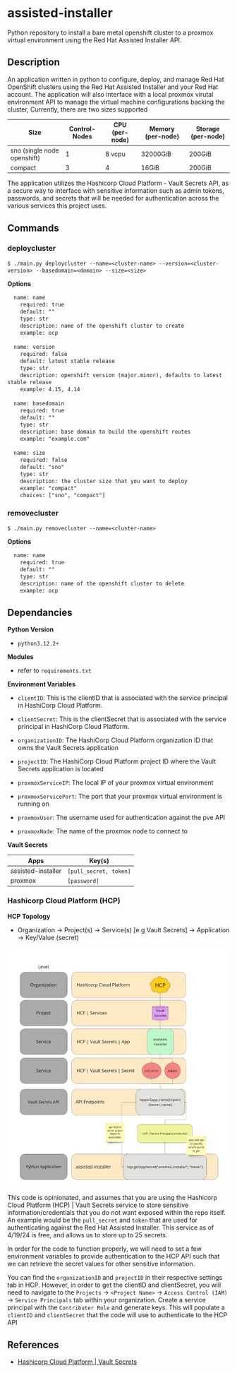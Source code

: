 # assisted-installer
Python repository to install a bare metal openshift cluster to a proxmox virtual environment using the Red Hat Assisted Installer API.

## Description
An application written in python to configure, deploy, and manage Red Hat OpenShift clusters using the Red Hat Assisted Installer and your Red Hat account. The application will also interface with a local proxmox virutal environment API to manage the virtual machine configurations backing the cluster, Currently, there are two sizes supported

| Size | Control-Nodes | CPU (per-node) | Memory (per-node) | Storage (per-node) |
| ---  | ------------- | --- | ------ | ------- |
| sno (single node openshift) | 1 | 8 vcpu | 32000GiB | 200GiB | 
| compact | 3 | 4 | 16GiB | 200GiB|

The application utilizes the Hashicorp Cloud Platform - Vault Secrets API, as a secure way to interface with sensitive information such as admin tokens, passwords, and secrets that will be needed for authentication across the various services this project uses.

## Commands


### deploycluster

    $ ./main.py deploycluster --name=<cluster-name> --version=<cluster-version> --basedomain=<domain> --size=<size>


**Options**

```
  name: name 
    required: true
    default: ""
    type: str
    description: name of the openshift cluster to create
    example: ocp

  name: version
    required: false
    default: latest stable release
    type: str
    description: openshift version (major.minor), defaults to latest stable release
    example: 4.15, 4.14

  name: basedomain
    required: true
    default: ""
    type: str
    description: base domain to build the openshift routes 
    example: "example.com"

  name: size
    required: false
    default: "sno"
    type: str
    description: the cluster size that you want to deploy
    example: "compact"
    choices: ["sno", "compact"]
```


### removecluster

    $ ./main.py removecluster --name=<cluster-name>

**Options**

```
  name: name 
    required: true
    default: ""
    type: str
    description: name of the openshift cluster to delete
    example: ocp

```


## Dependancies

**Python Version**

- `python3.12.2+`

**Modules**

- refer to `requirements.txt`


**Environment Variables** 

- `clientID`: This is the clientID that is associated with the service principal in HashiCorp Cloud Platform.

- `clientSecret`: This is the clientSecret that is associated with the service principal in HashiCorp Cloud Platform.

- `organizationID`: The HashiCorp Cloud Platform organization ID that owns the Vault Secrets application

- `projectID`: The HashiCorp Cloud Platform project ID where the Vault Secrets application is located

- `proxmoxServiceIP`: The local IP of your proxmox virtual environment

- `proxmoxServicePort`: The port that your proxmox virtual environment is running on

- `proxmoxUser`: The username used for authentication against the pve API

- `proxmoxNode`: The name of the proxmox node to connect to


**Vault Secrets**

| Apps | Key(s) |
| ------- | --- |
| assisted-installer | `[pull_secret, token]` |
| proxmox | `[password]` |

### Hashicorp Cloud Platform (HCP)

**HCP Topology**

- Organization -> Project(s) -> Service(s) [e.g Vault Secrets] -> Application -> Key/Value (secret)

![alt text](./docs/pictures/hcp-topo.png)

This code is opinionated, and assumes that you are using the Hashicorp Cloud Platform (HCP) | Vault Secrets service to store sensitive information/credentials that you do not want exposed within the repo itself. An example would be the `pull_secret` and `token` that are used for authenticating against the Red Hat Assisted Installer. This service as of 4/19/24 is free, and allows us to store up to 25 secrets.

In order for the code to function properly, we will need to set a few environment variables to provide authentication to the HCP API such that we can retrieve the secret values for other sensitive information.

You can find the `organizationID` and `projectID` in their respective settings tab in HCP. However, in order to get the clientID and clientSecret, you will need to navigate to the `Projects` -> `<Project Name>` -> `Access Control (IAM)` -> `Service Principals` tab within your organization. Create a service principal with the `Contributer Role` and generate keys. This will populate a `clientID` and `clientSecret` that the code will use to authenticate to the HCP API



## References

- [Hashicorp Cloud Platform | Vault Secrets](https://developer.hashicorp.com/hcp/docs/vault-secrets)
